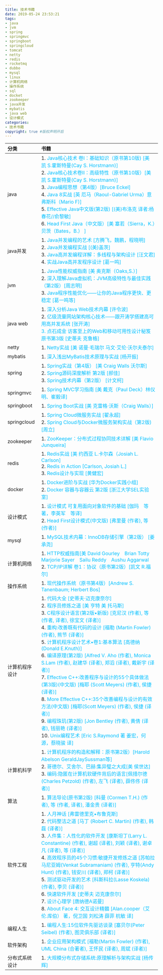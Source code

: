 ```yaml
---
title: 技术书籍
date: 2019-05-24 23:53:21
tags:
- java
- jvm
- spring
- springmvc
- springboot
- springcloud
- tomcat
- netty
- redis
- rocketmq
- dubbo
- mysql
- linux
- 计算机网络
- 操作系统
- sql
- docket
- zookeeper
- java并发
- mybatis
- java web
- 设计模式
categories:
- 技术书籍   
copyright: true #版权声明开启      
---
```

|分类|书籍|
|:---|:---|
|java|1. <font size="3" color="#00BFFF">Java核心技术 卷I：基础知识（原书第10版) [美 凯 S.霍斯特曼(Cay S. Horstmann)]</font><br>2. <font size="3" color="#00BFFF">Java核心技术卷II：高级特性（原书第10版）[美 凯 S.霍斯特曼(Cay S. Horstmann)]</font><br>3. <font size="3" color="#00BFFF">Java编程思想（第4版）[Bruce Eckel]</font><br>4. <font size="3" color="#00BFFF">Java 8实战  [英 厄马（Raoul-Gabriel Urma）意 弗斯科（Mario F)]</font><br>5. <font size="3" color="#00BFFF">Effective Java中文版(第2版)  [(美)布洛克 译者:杨春花//俞黎敏]</font><br>6. <font size="3" color="#00BFFF">Head First Java（中文版）[美 塞若（Sierra，K.）贝茨（Bates，B.） ]</font><br>|
|java并发|1. <font size="3" color="#00BFFF">Java并发编程的艺术 [方腾飞，魏鹏，程晓明]</font><br> 2. <font size="3" color="#00BFFF">Java并发编程实战  [(美)盖茨]</font><br>3. <font size="3" color="#00BFFF">Java高并发编程详解：多线程与架构设计 [汪文君]</font><br>4.  <font size="3" color="#00BFFF">实战Java高并发程序设计 [葛一鸣]</font>|
|jvm|1. <font size="3" color="#00BFFF">Java性能权威指南 [美 奥克斯（Oaks,S.）]</font><br>2. <font size="3" color="#00BFFF">深入理解Java虚拟机：JVM高级特性与最佳实践（第2版）[周志明]</font><br>3. <font size="3" color="#00BFFF">Java程序性能优化——让你的Java程序更快、更稳定 [葛一鸣等]</font><br>|
|java web|1. <font size="3" color="#00BFFF">深入分析Java Web技术内幕  [许令波]</font><br> 2.  <font size="3" color="#00BFFF">亿级流量网站架构核心技术——跟开涛学搭建高可用高并发系统  [张开涛] <br> 3.  <font size="3" color="#00BFFF">点石成金 访客至上的Web和移动可用性设计秘笈 原书第3版  [史蒂夫 克鲁格]|
|netty|1. <font size="3" color="#00BFFF">Netty实战   [美 诺曼·毛瑞尔 马文·艾伦·沃尔夫泰尔]</font><br>|
|mybatis|1. <font size="3" color="#00BFFF">深入浅出MyBatis技术原理与实战   [杨开振]</font><br> |
|spring|1. <font size="3" color="#00BFFF">Spring实战（第4版） [美 Craig Walls 沃尔斯]</font><br>2. <font size="3" color="#00BFFF">Spring源码深度解析 第2版 [郝佳]</font><br>3. <font size="3" color="#00BFFF">Spring技术内幕（第2版） [计文柯]</font><br>|
|springmvc|1. <font size="3" color="#00BFFF">Spring MVC学习指南 [美 戴克（Paul Deck）林仪明、崔毅译]</font><br>|
|springboot|1. <font size="3" color="#00BFFF">Spring Boot实战 [美 克雷格·沃斯（Craig Walls）]</font><br>|
|springcloud|1. <font size="3" color="#00BFFF">Spring Cloud微服务实战 [翟永超]</font><br>2. <font size="3" color="#00BFFF">Spring Cloud与Docker微服务架构实战（第2版) [周立]</font><br>|
|zookeeper|1. <font size="3" color="#00BFFF">ZooKeeper：分布式过程协同技术详解 [美 Flavio Junqueira]</font> |
|redis|1. <font size="3" color="#00BFFF">Redis实战 [美 约西亚 L.卡尔森（Josiah L. Carlson]</font><br>2. <font size="3" color="#00BFFF">Redis in Action [Carlson, Josiah L.]</font><br>3. <font size="3" color="#00BFFF">Redis设计与实现 [黄健宏]</font><br> |
|docker|1. <font size="3" color="#00BFFF">Docker进阶与实战 [华为Docker实践小组]</font> <br> 2. <font size="3" color="#00BFFF">Docker 容器与容器云 第2版 [浙江大学SEL实验室]</font>  |
|设计模式|1. <font size="3" color="#00BFFF">设计模式 可复用面向对象软件的基础  [伽玛　等著，李英军　等译]</font> <br>2. <font size="3" color="#00BFFF">Head First设计模式(中文版) [弗里曼 (作者), 等 (作者)]</font> <br>|
|mysql|1. <font size="3" color="#00BFFF">MySQL技术内幕：InnoDB存储引擎（第2版） [姜承尧]</font> <br> |
|计算机网络|1.  <font size="3" color="#00BFFF">HTTP权威指南[美 David Gourley　Brian Totty　Marjorie Sayer　Sailu Reddy　Aushu Aggarwal</font> <br>  2. <font size="3" color="#00BFFF">TCP/IP详解 卷1：协议（原书第2版）[凯文 R.福尔]</font> <br> |
|操作系统|1.  <font size="3" color="#00BFFF">现代操作系统（原书第4版）[Andrew S. Tanenbaum; Herbert Bos]</font> <br>|
|计算机程序设计|1.  <font size="3" color="#00BFFF">代码大全 [史蒂夫·迈克康奈尔]</font> <br>2.  <font size="3" color="#00BFFF">程序员修炼之道 [美 亨特 美 托马斯]</font> <br>3.  <font size="3" color="#00BFFF">C程序设计语言(第2版•新版) [克尼汉 (作者), 等 (作者, 译者), 徐宝文 (译者)]</font> <br>4.  <font size="3" color="#00BFFF">重构:改善既有代码的设计 [福勒 (Martin Fowler) (作者), 熊节 (译者)]</font> <br>5.  <font size="3" color="#00BFFF">计算机程序设计艺术•卷1:基本算法 [高德纳 (Donald E.Knuth)]</font> <br>6.  <font size="3" color="#00BFFF">编译原理(第2版) [Alfred V. Aho (作者), Monica S.Lam (作者), 赵建华 (译者), 郑滔 (译者), 戴新宇 (译者)]</font> <br>7.  <font size="3" color="#00BFFF">Effective C++:改善程序与设计的55个具体做法(第3版)(中文版) [梅耶 (Scott Meyers) (作者), 侯捷 (译者)]</font> <br>8.  <font size="3" color="#00BFFF">More Effective C++:35个改善编程与设计的有效方法(中文版) [梅耶(Scott Meyers) (作者), 侯捷 (译者)]</font> <br>9.  <font size="3" color="#00BFFF">编程珠玑(第2版) [Jon Bentley (作者), 黄倩 (译者), 钱丽艳 (译者)]</font> <br>10.  <font size="3" color="#00BFFF">Unix编程艺术 [Eric S.Raymond 著 姜宏，何源，蔡晓骏 译]</font> <br>|
|计算机科学|1.  <font size="3" color="#00BFFF">计算机程序的构造和解释：原书第2版）[Harold Abelson GeraldJaySussman等]</font> <br>2.  <font size="3" color="#00BFFF">哥德尔、艾舍尔、巴赫:集异璧之大成[美 侯世达]</font> <br>3.  <font size="3" color="#00BFFF">编码:隐匿在计算机软硬件背后的语言[佩措尔德(Charles Petzold) (作者), 左飞 (译者), 薛佟佟 (译者)]</font> <br>|
|算法|1.  <font size="3" color="#00BFFF">算法导论(原书第2版) [科曼 (Cormen T.H.) (作者), 等 (作者, 译者), 潘金贵 (译者)]</font> <br>|
|软件工程|1.  <font size="3" color="#00BFFF">人月神话 [弗雷德里克•布鲁克斯]</font> <br>2.  <font size="3" color="#00BFFF">代码整洁之道 [马丁 (Robert C. Martin) (作者), 韩磊 (译者)]</font> <br>3.  <font size="3" color="#00BFFF">人件集：人性化的软件开发 [康斯坦丁(Larry L. Constantine) (作者), 谢超 (译者), 刘颖 (译者), 谢卓凡 (译者), 等 (译者)]</font> <br>4.  <font size="3" color="#00BFFF">高效程序员的45个习惯:敏捷开发修炼之道 [苏帕拉马尼亚姆(Venkat Subramaniam) (作者), 亨特(Andy Hunt) (作者), 钱安川 (译者), 郑柯 (译者)]</font> <br>5.  <font size="3" color="#00BFFF">测试驱动开发的艺术 [科斯科拉(Lasse Koskela) (作者), 李贝 (译者)]</font> <br>6.  <font size="3" color="#00BFFF">快速软件开发 [史蒂夫 迈克康奈尔]</font> <br>7.  <font size="3" color="#00BFFF">设计心理学 [唐纳德A诺曼]</font> <br>8.  <font size="3" color="#00BFFF">About Face 4: 交互设计精髓 [Alan.cooper（艾伦.库伯） 著，倪卫国 刘松涛 薛菲 杭敏 译]</font> <br>|
|编程人生|1.  <font size="3" color="#00BFFF">编程人生:15位软件先驱访谈录 [塞贝尔(Peter Seibel) (作者), 图灵俱乐部 (译者)]</font> <br>|
|软件架构|1.  <font size="3" color="#00BFFF">企业应用架构模式 [福勒(Martin Fowler) (作者), UML China (合著者), 王怀民 (译者), 周斌 (译者)]</font> <br>|
|分布式系统设计|1.  <font size="3" color="#00BFFF">大规模分布式存储系统:原理解析与架构实战 [杨传辉]</font> <br>|

